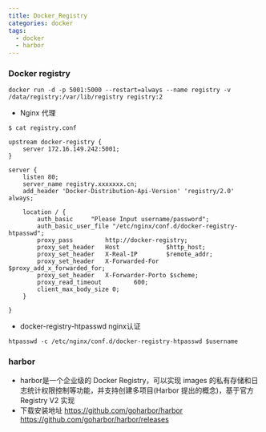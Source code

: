 ```yaml
---
title: Docker_Registry
categories: docker
tags:
  - docker
  - harbor
---
```


### Docker registry

```
docker run -d -p 5001:5000 --restart=always --name registry -v /data/registry:/var/lib/registry registry:2
```

<!--more-->

- Nginx 代理

```
$ cat registry.conf

upstream docker-registry {
    server 172.16.149.242:5001;
}

server {
    listen 80;
    server_name registry.xxxxxxx.cn;
    add_header 'Docker-Distribution-Api-Version' 'registry/2.0' always;
    
    location / {
        auth_basic	   "Please Input username/password";
        auth_basic_user_file "/etc/nginx/conf.d/docker-registry-htpasswd";
        proxy_pass         http://docker-registry;
        proxy_set_header   Host             $http_host;
        proxy_set_header   X-Real-IP        $remote_addr;
        proxy_set_header   X-Forwarded-For  $proxy_add_x_forwarded_for;
        proxy_set_header   X-Forwarder-Porto $scheme;
        proxy_read_timeout         600;
        client_max_body_size 0;
    }

}

```

- docker-registry-htpasswd nginx认证

```
htpasswd -c /etc/nginx/conf.d/docker-registry-htpasswd $username
```

### harbor
- harbor是一个企业级的 Docker Registry，可以实现 images 的私有存储和日志统计权限控制等功能，并支持创建多项目(Harbor 提出的概念)，基于官方 Registry V2 实现
- 下载安装地址
<https://github.com/goharbor/harbor>
<https://github.com/goharbor/harbor/releases>

